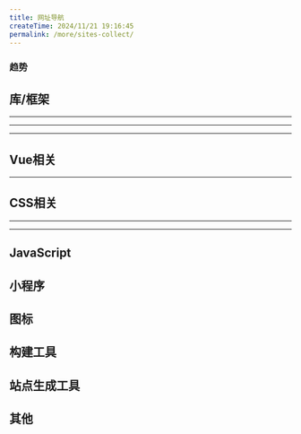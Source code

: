 ```yaml
---
title: 网址导航
createTime: 2024/11/21 19:16:45
permalink: /more/sites-collect/
---
```

### 趋势
<CardGrid>
  <LinkCard title="bestofjs" icon="https://bestofjs.org/favicon.ico" href="https://bestofjs.org/" description="前端开源项目最新热点趋势" />
</CardGrid>

## 库/框架

<CardGrid>
  <LinkCard title="Vue" icon="logos:vue" href="https://cn.vuejs.org/" />
  <LinkCard title="React" icon="logos:react" href="https://zh-hans.react.dev/" />
  <LinkCard title="Angular" icon="logos:angular-icon" href="https://angular.dev/" />
</CardGrid>

---

<CardGrid>
  <LinkCard title="React Native" icon="logos:react" href="https://reactnative.dev/" />
  <LinkCard title="Flutter" icon="logos:flutter" href="https://flutter.dev/" />
  <LinkCard title="NativeScript" icon="logos:nativescript" href="https://nativescript.org/"/>
</CardGrid>

---

<CardGrid>
  <LinkCard
    title="Electron"
    icon="logos:electron"
    href="https://electronjs.org/"
  />
  <LinkCard
    title="Tauri"
    icon="logos:tauri"
    href="https://tauri.app/"
  />
</CardGrid>

---

## Vue相关

<CardGrid>
  <LinkCard title="Element Plus" icon="logos:element" href="https://element-plus.org/" />
  <LinkCard title="Naive UI" icon="logos:naiveui" href="https://www.naiveui.com/" />
  <LinkCard title="vuetify" icon="logos:vuetifyjs" href="https://vuetifyjs.com/" />
  <LinkCard title="Bootstrap" icon="skill-icons:bootstrap" href="https://v5.bootcss.com/" />
 <LinkCard title="Vant UI" icon="https://fastly.jsdelivr.net/npm/@vant/assets/logo.png" href="https://vant-ui.github.io/vant/" />
  <LinkCard title="Radix Vue" icon="https://www.radix-vue.com/logo.svg" href="https://www.radix-vue.com/" />
</CardGrid>

---

<CardGrid>
  <LinkCard title="Pinia" icon="logos:pinia" href="https://pinia.vuejs.org/" />
  <LinkCard title="Vue Router" icon="logos:vue" href="https://router.vuejs.org/" />
  <LinkCard title="Vue Use" icon="logos:vueuse" href="https://vueuse.org/" />
</CardGrid>

## CSS相关

<CardGrid>
  <LinkCard title="Less" icon="logos:less" href="https://less.bootcss.com/" />
  <LinkCard title="SASS" icon="logos:sass" href="https://sass.js.cn/documentation/" />
  <LinkCard title="Stylus" icon="logos:stylus" href="https://stylus-lang.com/" />
</CardGrid>

---

<CardGrid>
  <LinkCard title="CSS 灵感" href="https://csscoco.com/inspiration/#/" />
  <LinkCard title="CSS Tricks" href="https://qishaoxuan.github.io/css_tricks/" />
  <LinkCard title="Defensive CSS" href="https://defensivecss.dev/tips" />
  <LinkCard title="CSS 动画" href="https://animista.net/" />
  <LinkCard title="CSS Timing Function" href="https://easings.net/zh-cn" />
</CardGrid>

---

<CardGrid>
  <LinkCard title="SVG background" href="https://www.svgbackgrounds.com/" />
  <LinkCard title="SVG 波浪背景生成" href="https://svgwave.in/" />
  <LinkCard title="贝塞尔生成" href="https://easings.co/" />
</CardGrid>

## JavaScript
<CardGrid>
  <LinkCard title="js 可视化执行" icon="logos:javascript" href="https://www.jsv9000.app" />
</CardGrid>

## 小程序

<CardGrid>
  <LinkCard title="uni app" icon="https://qiniu-web-assets.dcloud.net.cn/unidoc/zh/uni-app.png" href="https://uniapp.dcloud.io/" />
  <LinkCard title="Taro" href="https://taro.zone/" />
</CardGrid>

## 图标

<CardGrid>
  <LinkCard title="iconify" icon="https://icon-sets.iconify.design/favicon.svg" href="https://icon-sets.iconify.design/" />
  <LinkCard title="iconfont" icon="https://img.alicdn.com/imgextra/i2/O1CN01FF1t1g1Q3PDWpSm4b_!!6000000001920-55-tps-508-135.svg" href="https://www.iconfont.cn/" />
</CardGrid>


## 构建工具

<CardGrid>
  <LinkCard title="vite" icon="logos:vitejs" href="https://vitejs.dev/" />
  <LinkCard title="webpack" icon="logos:webpack" href="https://webpack.js.org/" />
</CardGrid>

## 站点生成工具

<CardGrid>
  <LinkCard title="VitePress" icon="https://vitepress.dev/vitepress-logo-mini.svg" href="https://vitepress.dev/" />
  <LinkCard title="VuePress" icon="https://v2.vuepress.vuejs.org/images/hero.png" href="https://v2.vuepress.vuejs.org/" />
  <LinkCard title="Hexo" icon="logos:hexo" href="https://hexo.io/" />
</CardGrid>

## 其他
<CarGrid>
  <LinkCard title="Regex Vis" 
  href="https://regex-vis.com/" 
  description="正则生成-测试"/>
</CarGrid>
